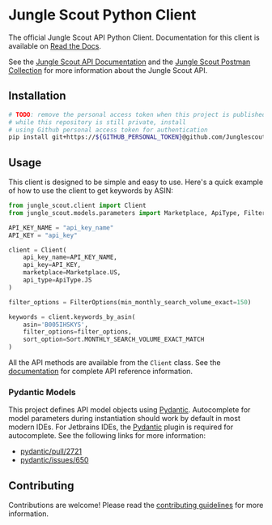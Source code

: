 # Jungle Scout Python Client

The official Jungle Scout API Python Client. Documentation for this client is available
on [Read the Docs](https://jungle-scout-junglescout-python-client.readthedocs-hosted.com).

See the [Jungle Scout API Documentation](https://developer.junglescout.com) and the
[Jungle Scout Postman Collection](https://postman.junglescout.com) for more information about
the Jungle Scout API.

## Installation

```bash
# TODO: remove the personal access token when this project is published to pypi
# while this repository is still private, install
# using Github personal access token for authentication
pip install git+https://${GITHUB_PERSONAL_TOKEN}@github.com/Junglescout/junglescout-python-client.git@main
```

## Usage

This client is designed to be simple and easy to use. Here's a quick example of how to use the client to get
keywords by ASIN:

```python
from jungle_scout.client import Client
from jungle_scout.models.parameters import Marketplace, ApiType, FilterOptions, Sort

API_KEY_NAME = "api_key_name"
API_KEY = "api_key"

client = Client(
    api_key_name=API_KEY_NAME,
    api_key=API_KEY,
    marketplace=Marketplace.US,
    api_type=ApiType.JS
)

filter_options = FilterOptions(min_monthly_search_volume_exact=150)

keywords = client.keywords_by_asin(
    asin='B005IHSKYS',
    filter_options=filter_options,
    sort_option=Sort.MONTHLY_SEARCH_VOLUME_EXACT_MATCH
)
```

All the API methods are available from the `Client` class. See
the [documentation](https://jungle-scout-junglescout-python-client.readthedocs-hosted.com) for complete API
reference information.

### Pydantic Models

This project defines API model objects using
[Pydantic](https://docs.pydantic.dev/latest). Autocomplete for model parameters
during instantiation should work by default in most modern IDEs. For Jetbrains
IDEs, the [Pydantic](https://plugins.jetbrains.com/plugin/12861-pydantic) plugin
is required for autocomplete. See the following links for more information:

- [pydantic/pull/2721](https://github.com/pydantic/pydantic/pull/2721)
- [pydantic/issues/650](https://github.com/pydantic/pydantic/issues/650)

## Contributing

Contributions are welcome! Please read the [contributing guidelines](CONTRIBUTING.md) for more information.
